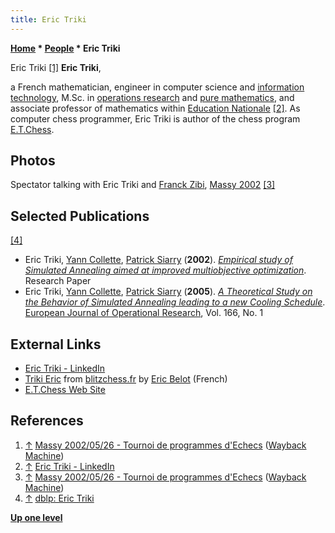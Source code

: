 ```yaml
---
title: Eric Triki
---
```

**[Home](Home "Home") * [People](People "People") * Eric Triki**

[](https://web.archive.org/web/20080704123358/http://www.ludochess.com/trn_massy2002/tournoi.php3) Eric Triki <a id="cite-note-1" href="#cite-ref-1">[1]</a>
**Eric Triki**,

a French mathematician, engineer in computer science and [information technology](https://en.wikipedia.org/wiki/Information_technology),
M.Sc. in [operations research](https://en.wikipedia.org/wiki/Operations_research) and [pure mathematics](https://en.wikipedia.org/wiki/Pure_mathematics),
and associate professor of mathematics within [Education Nationale](https://en.wikipedia.org/wiki/Education_in_France) <a id="cite-note-2" href="#cite-ref-2">[2]</a>.
As computer chess programmer, Eric Triki is author of the chess program [E.T.Chess](E.T.Chess "E.T.Chess").

## Photos

[](https://web.archive.org/web/20080704123358/http://www.ludochess.com/trn_massy2002/tournoi.php3)
Spectator talking with Eric Triki and [Franck Zibi](Franck_Zibi "Franck Zibi"), [Massy 2002](Massy_2002 "Massy 2002") <a id="cite-note-3" href="#cite-ref-3">[3]</a>

## Selected Publications

<a id="cite-note-4" href="#cite-ref-4">[4]</a>

- Eric Triki, [Yann Collette](https://dblp.uni-trier.de/pers/hd/c/Collette:Yann), [Patrick Siarry](https://dblp.uni-trier.de/pers/hd/s/Siarry:Patrick) (**2002**). *[Empirical study of Simulated Annealing aimed at improved multiobjective optimization](https://www.researchgate.net/publication/265288492_Empirical_study_of_Simulated_Annealing_aimed_at_improved_multiobjective_optimization)*. Research Paper
- Eric Triki, [Yann Collette](https://dblp.uni-trier.de/pers/hd/c/Collette:Yann), [Patrick Siarry](https://dblp.uni-trier.de/pers/hd/s/Siarry:Patrick) (**2005**). *[A Theoretical Study on the Behavior of Simulated Annealing leading to a new Cooling Schedule](https://www.sciencedirect.com/science/article/abs/pii/S0377221704003388)*. [European Journal of Operational Research](https://en.wikipedia.org/wiki/European_Journal_of_Operational_Research), Vol. 166, No. 1

## External Links

- [Eric Triki - LinkedIn](https://www.linkedin.com/in/eric-triki-2614485/)
- [Triki Eric](http://www.blitzchess.fr/fr/common/info/les-programmeurs/triki-eric.html) from [blitzchess.fr](http://www.blitzchess.fr/fr/) by [Eric Belot](index.php?title=Eric_Belot&action=edit&redlink=1 "Eric Belot (page does not exist)") (French)
- [E.T.Chess Web Site](http://eric.triki.pagesperso-orange.fr/)

## References

1. <a id="cite-ref-1" href="#cite-note-1">↑</a> [Massy 2002/05/26 - Tournoi de programmes d'Echecs](https://web.archive.org/web/20080704123358/http://www.ludochess.com/trn_massy2002/tournoi.php3) ([Wayback Machine](https://en.wikipedia.org/wiki/Wayback_Machine))
1. <a id="cite-ref-2" href="#cite-note-2">↑</a> [Eric Triki - LinkedIn](https://www.linkedin.com/in/eric-triki-2614485/)
1. <a id="cite-ref-3" href="#cite-note-3">↑</a> [Massy 2002/05/26 - Tournoi de programmes d'Echecs](https://web.archive.org/web/20080704123358/http://www.ludochess.com/trn_massy2002/tournoi.php3) ([Wayback Machine](https://en.wikipedia.org/wiki/Wayback_Machine))
1. <a id="cite-ref-4" href="#cite-note-4">↑</a> [dblp: Eric Triki](https://dblp.org/pers/t/Triki:Eric.html)

**[Up one level](People "People")**

